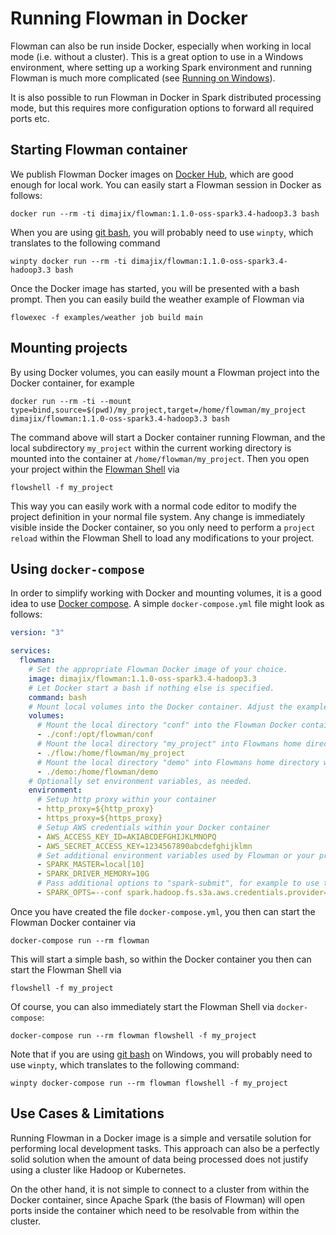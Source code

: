 # Running Flowman in Docker

Flowman can also be run inside Docker, especially when working in local mode (i.e. without a cluster). This is a
great option to use in a Windows environment, where setting up a working Spark environment and running Flowman
is much more complicated (see [Running on Windows](windows.md)).

It is also
possible to run Flowman in Docker in Spark distributed processing mode, but this requires more configuration options
to forward all required ports etc.


## Starting Flowman container

We publish Flowman Docker images on [Docker Hub](https://hub.docker.com/repository/docker/dimajix/flowman),
which are good enough for local work. You can easily start a Flowman session in Docker as follows:

```shell
docker run --rm -ti dimajix/flowman:1.1.0-oss-spark3.4-hadoop3.3 bash
```
When you are using [git bash](https://git-scm.com/download/win), you will probably need to use `winpty`, which 
translates to the following command
```shell
winpty docker run --rm -ti dimajix/flowman:1.1.0-oss-spark3.4-hadoop3.3 bash
```

Once the Docker image has started, you will be presented with a bash prompt. Then you can easily build the
weather example of Flowman via
```shell
flowexec -f examples/weather job build main
```


## Mounting projects

By using Docker volumes, you can easily mount a Flowman project into the Docker container, for example

```shell
docker run --rm -ti --mount type=bind,source=$(pwd)/my_project,target=/home/flowman/my_project dimajix/flowman:1.1.0-oss-spark3.4-hadoop3.3 bash
```
The command above will start a Docker container running Flowman, and the local subdirectory `my_project` within the 
current working directory is mounted into the container at `/home/flowman/my_project`. Then you open your project
within the [Flowman Shell](../cli/flowshell/index.md) via
```shell
flowshell -f my_project
```
This way you can easily work with a normal code editor to modify the project definition in your normal file system.
Any change is immediately visible inside the Docker container, so you only need to perform a `project reload` within
the Flowman Shell to load any modifications to your project.


## Using `docker-compose`

In order to simplify working with Docker and mounting volumes, it is a good idea to use 
[Docker compose](https://docs.docker.com/compose/). A simple `docker-compose.yml` file might look as follows:
```yaml
version: "3"

services:
  flowman:
    # Set the appropriate Flowman Docker image of your choice.
    image: dimajix/flowman:1.1.0-oss-spark3.4-hadoop3.3
    # Let Docker start a bash if nothing else is specified.
    command: bash
    # Mount local volumes into the Docker container. Adjust the example entries to your needs!
    volumes:
      # Mount the local directory "conf" into the Flowman Docker container to override the Flowman configuration
      - ./conf:/opt/flowman/conf
      # Mount the local directory "my_project" into Flowmans home directory within the Docker container 
      - ./flow:/home/flowman/my_project
      # Mount the local directory "demo" into Flowmans home directory within the Docker container 
      - ./demo:/home/flowman/demo
    # Optionally set environment variables, as needed.
    environment:
      # Setup http proxy within your container
      - http_proxy=${http_proxy}
      - https_proxy=${https_proxy}
      # Setup AWS credentials within your Docker container
      - AWS_ACCESS_KEY_ID=AKIABCDEFGHIJKLMNOPQ
      - AWS_SECRET_ACCESS_KEY=1234567890abcdefghijklmn
      # Set additional environment variables used by Flowman or your project
      - SPARK_MASTER=local[10]
      - SPARK_DRIVER_MEMORY=10G
      # Pass additional options to "spark-submit", for example to use the anonymous AWS credentials provider
      - SPARK_OPTS=--conf spark.hadoop.fs.s3a.aws.credentials.provider=org.apache.hadoop.fs.s3a.AnonymousAWSCredentialsProvider
```
Once you have created the file `docker-compose.yml`, you then can start the Flowman Docker container via
```shell
docker-compose run --rm flowman
```
This will start a simple bash, so within the Docker container you then can start the Flowman Shell via
```shell
flowshell -f my_project
```
Of course, you can also immediately start the Flowman Shell via `docker-compose`:
```shell
docker-compose run --rm flowman flowshell -f my_project
```

Note that if you are using [git bash](https://git-scm.com/download/win) on Windows, you will probably need to use 
`winpty`, which translates to the following command:
```shell
winpty docker-compose run --rm flowman flowshell -f my_project
```



## Use Cases & Limitations

Running Flowman in a Docker image is a simple and versatile solution for performing local development tasks. This 
approach can also be a perfectly solid solution when the amount of data being processed does not justify using a 
cluster like Hadoop or Kubernetes.

On the other hand, it is not simple to connect to a cluster from within the Docker container, since Apache Spark
(the basis of Flowman) will open ports inside the container which need to be resolvable from within the cluster.
